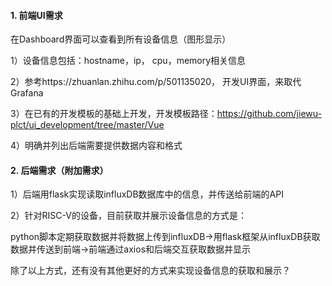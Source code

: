 #### 1. 前端UI需求

在Dashboard界面可以查看到所有设备信息（图形显示）

1）设备信息包括：hostname，ip， cpu，memory相关信息

2）参考https://zhuanlan.zhihu.com/p/501135020， 开发UI界面，来取代Grafana

3）在已有的开发模板的基础上开发，开发模板路径：https://github.com/jiewu-plct/ui_development/tree/master/Vue

4）明确并列出后端需要提供数据内容和格式

#### 2. 后端需求（附加需求）

1）后端用flask实现读取influxDB数据库中的信息，并传送给前端的API

2）针对RISC-V的设备，目前获取并展示设备信息的方式是：

python脚本定期获取数据并将数据上传到influxDB->用flask框架从influxDB获取数据并传送到前端->前端通过axios和后端交互获取数据并显示

除了以上方式，还有没有其他更好的方式来实现设备信息的获取和展示？